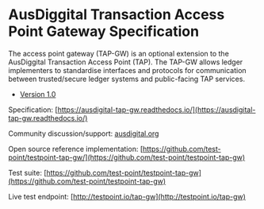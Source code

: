 # AusDiggital Transaction Access Point Gateway Specification

The access point gateway (TAP-GW) is an optional extension to the AusDiggital Transaction Access Point (TAP). The TAP-GW allows ledger implementers to standardise interfaces and protocols for communication between trusted/secure ledger systems and public-facing TAP services.

* [Version 1.0](/docs/1.0/index.md)

Specification: [https://ausdigital-tap-gw.readthedocs.io/](https://ausdigital-tap-gw.readthedocs.io/)

Community discussion/support: [ausdigital.org](http://ausdigital.org)

Open source reference implementation: [https://github.com/test-point/testpoint-tap-gw/](https://github.com/test-point/testpoint-tap-gw)

Test suite: [https://github.com/test-point/testpoint-tap-gw](https://github.com/test-point/testpoint-tap-gw)

Live test endpoint: [http://testpoint.io/tap-gw](http://testpoint.io/tap-gw)
